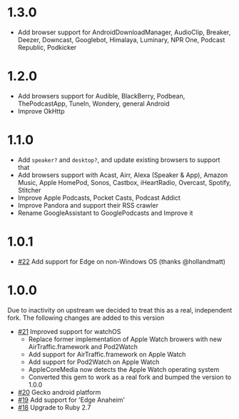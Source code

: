 # 1.3.0
* Add browser support for AndroidDownloadManager, AudioClip, Breaker, Deezer, Downcast, Googlebot, Himalaya, Luminary, NPR One, Podcast Republic, Podkicker

# 1.2.0
* Add browsers support for Audible, BlackBerry, Podbean, ThePodcastApp, TuneIn, Wondery, general Android
* Improve OkHttp

# 1.1.0

* Add `speaker?` and `desktop?`, and update existing browsers to support that
* Add browsers support with Acast, Airr, Alexa (Speaker & App), Amazon Music, Apple HomePod, Sonos, Castbox, iHeartRadio, Overcast, Spotify, Stitcher
* Improve Apple Podcasts, Pocket Casts, Podcast Addict
* Improve Pandora and support their RSS crawler
* Rename GoogleAssistant to GooglePodcasts and Improve it

# 1.0.1

* [#22](https://github.com/art19/useragent/pull/22) Add support for Edge on non-Windows OS (thanks @hollandmatt)

# 1.0.0

Due to inactivity on upstream we decided to treat this as a real, independent fork. The following changes are added to this version

* [#21](https://github.com/art19/useragent/pull/21) Improved support for watchOS
  * Replace former implementation of Apple Watch browers with new AirTraffic.framework and Pod2Watch
  * Add support for AirTraffic.framework on Apple Watch
  * Add support for Pod2Watch on Apple Watch
  * AppleCoreMedia now detects the Apple Watch operating system
  * Converted this gem to work as a real fork and bumped the version to 1.0.0
* [#20](https://github.com/art19/useragent/pull/20) Gecko android platform
* [#19](https://github.com/art19/useragent/pull/19) Add support for 'Edge Anaheim'
* [#18](https://github.com/art19/useragent/pull/18) Upgrade to Ruby 2.7

